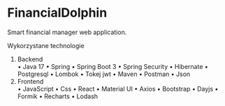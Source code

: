 # FinancialDolphin
Smart financial manager web application. 

Wykorzystane technologie <br>
1.   Backend <br>
•	Java 17
•	Spring
•	Spring Boot 3
•	Spring Security
•	Hibernate
•	Postgresql
•	Lombok
•	Tokej jwt
•	Maven
•	Postman
•	Json
2.   Frontend <br>
•	JavaScript
•	Css
•	React
•	Material UI
•	Axios
•	Bootstrap
•	Dayjs
•	Formik
•	Recharts
•	Lodash
